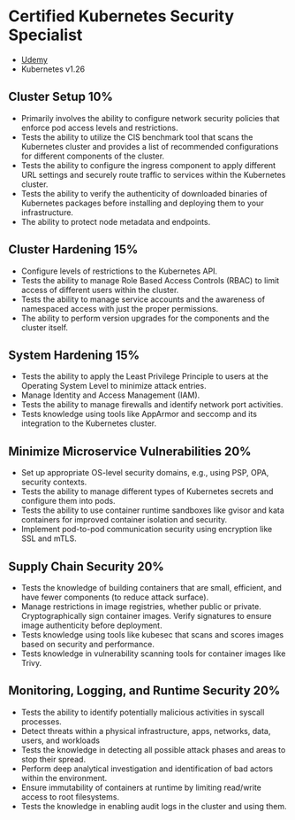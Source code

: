 # Certified Kubernetes Security Specialist

- [Udemy](https://www.udemy.com/course/certified-kubernetes-security-specialist/)
- Kubernetes v1.26

## Cluster Setup 10%
- Primarily involves the ability to configure network security policies that enforce pod access levels and restrictions.
- Tests the ability to utilize the CIS benchmark tool that scans the Kubernetes cluster and provides a list of recommended configurations for different components of the cluster.
- Tests the ability to configure the ingress component to apply different URL settings and securely route traffic to services within the Kubernetes cluster.
- Tests the ability to verify the authenticity of downloaded binaries of Kubernetes packages before installing and deploying them to your infrastructure.
- The ability to protect node metadata and endpoints.

## Cluster Hardening 15%
- Configure levels of restrictions to the Kubernetes API.
- Tests the ability to manage Role Based Access Controls (RBAC) to limit access of different users within the cluster.
- Tests the ability to manage service accounts and the awareness of namespaced access with just the proper permissions.
- The ability to perform version upgrades for the components and the cluster itself.

## System Hardening 15%
- Tests the ability to apply the Least Privilege Principle to users at the Operating System Level to minimize attack entries.
- Manage Identity and Access Management (IAM).
- Tests the ability to manage firewalls and identify network port activities.
- Tests knowledge using tools like AppArmor and seccomp and its integration to the Kubernetes cluster.

## Minimize Microservice Vulnerabilities 20%
- Set up appropriate OS-level security domains, e.g., using PSP, OPA, security contexts.
- Tests the ability to manage different types of Kubernetes secrets and configure them into pods.
- Tests the ability to use container runtime sandboxes like gvisor and kata containers for improved container isolation and security.
- Implement pod-to-pod communication security using encryption like SSL and mTLS.

## Supply Chain Security 20%
- Tests the knowledge of building containers that are small, efficient, and have fewer components (to reduce attack surface).
- Manage restrictions in image registries, whether public or private. Cryptographically sign container images. Verify signatures to ensure image authenticity before deployment.
- Tests knowledge using tools like kubesec that scans and scores images based on security and performance.
- Tests knowledge in vulnerability scanning tools for container images like Trivy.

## Monitoring, Logging, and Runtime Security 20%
- Tests the ability to identify potentially malicious activities in syscall processes.
- Detect threats within a physical infrastructure, apps, networks, data, users, and workloads
- Tests the knowledge in detecting all possible attack phases and areas to stop their spread.
- Perform deep analytical investigation and identification of bad actors within the environment.
- Ensure immutability of containers at runtime by limiting read/write access to root filesystems.
- Tests the knowledge in enabling audit logs in the cluster and using them.
